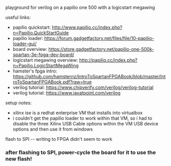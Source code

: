 playground for verilog on a papilio one 500 with a logicstart megawing

useful links:
* papilio quickstart: http://www.papilio.cc/index.php?n=Papilio.QuickStartGuide
* papilio loader: https://forum.gadgetfactory.net/files/file/10-papilio-loader-gui/
* board overview: https://store.gadgetfactory.net/papilio-one-500k-spartan-3e-fpga-dev-board/
* logicstart megawing overview: http://papilio.cc/index.php?n=Papilio.LogicStartMegaWing
* hamster's fpga intro: https://github.com/hamsternz/IntroToSpartanFPGABook/blob/master/IntroToSpartanFPGABook.pdf?raw=true
* verilog tutorial: https://www.chipverify.com/verilog/verilog-tutorial
* verilog tutorial: https://www.javatpoint.com/verilog

setup notes:
* xilinx ise is a redhat enterprise VM that installs into virtualbox
* i couldn't get the papilio loader to work within that VM, so i had to disable the three Xilinx USB Cable options within the VM USB device options and then use it from windows

flash to SPI -- writing to FPGA didn't seem to work
### after flashing to SPI, power-cycle the board for it to use the new flash! ###

